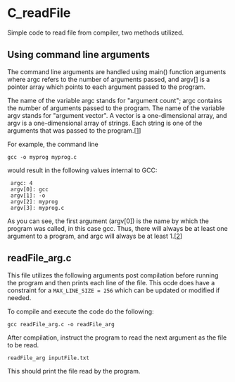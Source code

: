 # C_readFile
Simple code to read file from compiler, two methods utilized.


## Using command line arguments

The command line arguments are handled using main() function arguments where argc refers to the number of arguments passed, and argv[] is a pointer array which points to each argument passed to the program.

The name of the variable argc stands for "argument count"; argc contains the number of arguments passed to the program. The name of the variable argv stands for "argument vector". A vector is a one-dimensional array, and argv is a one-dimensional array of strings. Each string is one of the arguments that was passed to the program.[[1](https://www.gnu.org/software/libc/manual/html_node/Program-Arguments.html)]

For example, the command line

`gcc -o myprog myprog.c`

would result in the following values internal to GCC:

```
 argc: 4
 argv[0]: gcc
 argv[1]: -o
 argv[2]: myprog
 argv[3]: myprog.c
```

As you can see, the first argument (argv[0]) is the name by which the program was called, in this case gcc. Thus, there will always be at least one argument to a program, and argc will always be at least 1.[[2](http://crasseux.com/books/ctutorial/argc-and-argv.html)]

## readFile_arg.c

This file utilizes the following arguments post compilation before running the program and then prints each line of the file.
This ocde does have a constraint for a `MAX_LINE_SIZE = 256` which can be updated or modified if needed.

To compile and execute the code do the following:

`gcc readFile_arg.c -o readFile_arg`

After compilation, instruct the program to read the next argument as the file to be read.

`readFile_arg inputFile.txt`

This should print the file read by the program.
